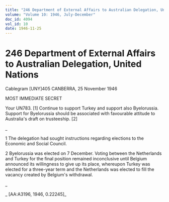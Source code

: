 ```yaml
---
title: "246 Department of External Affairs to Australian Delegation, United Nations"
volume: "Volume 10: 1946, July-December"
doc_id: 4094
vol_id: 10
date: 1946-11-25
---
```


# 246 Department of External Affairs to Australian Delegation, United Nations

Cablegram [UNY]405 CANBERRA, 25 November 1946

MOST IMMEDIATE SECRET

Your UN783. [1] Continue to support Turkey and support also Byelorussia. Support for Byelorussia should be associated with favourable attitude to Australia's draft on trusteeship. [2]

_

1 The delegation had sought instructions regarding elections to the Economic and Social Council.

2 Byelorussia was elected on 7 December. Voting between the Netherlands and Turkey for the final position remained inconclusive until Belgium announced its willingness to give up its place, whereupon Turkey was elected for a three-year term and the Netherlands was elected to fill the vacancy created by Belgium's withdrawal.

_

_ [AA:A3196, 1946, 0.22245]_

